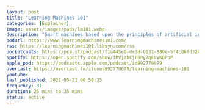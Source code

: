 ```yaml
---
layout: post
title: "Learning Machines 101"
categories: [Explainer]
image: assets/images/pods/lm101.webp
description: "Smart machines based upon the principles of artificial intelligence and machine learning are now prevalent in our everyday life. For example, artificially intelligent systems recognize our voices, sort our pictures, make purchasing suggestions, and can automatically fly planes and drive cars. In this podcast series, we examine such questions such as: How do these devices work? Where do they come from? And how can we make them even smarter and more human-like? These are the questions that will be addressed in this podcast series!"
podurl: https://www.learningmachines101.com/
rss: https://learningmachines101.libsyn.com/rss
pocketcasts: https://pca.st/podcast/f1a445e0-de3d-0131-889e-5f4c86fd3263
spotify: https://open.spotify.com/show/1MVjzhCjFB9y2qENVKDPoP
apple_pod: https://podcasts.apple.com/podcast/id892779679
overcast: https://overcast.fm/itunes892779679/learning-machines-101
youtube:
last_published: 2021-05-21 00:59:35
frequency: 31
duration: 25 mins to 35 mins
status: active
---
```

